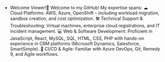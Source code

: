 - Welcome Viewer!👋 
Welcome to my GitHub!
My expertise spans:
☁ Cloud Platforms: AWS, Azure, OpenShift – including workload migration, sandbox creation, and cost optimization.
🛠 Technical Support & Troubleshooting: Virtual machines, enterprise cloud registrations, and IT incident management.
💻 Web & Software Development: Proficient in JavaScript, React, MySQL, SQL, HTML, CSS, PHP with hands-on experience in CRM platforms (Microsoft Dynamics, Salesforce, SmartSimple).
🔄 CI/CD & Agile: Familiar with Azure DevOps, Git, Remedy 9, and Agile workflows.

<!---
oniayodeji10/oniayodeji10 is a ✨ special ✨ repository because its `README.md` (this file) appears on your GitHub profile.
You can click the Preview link to take a look at your changes.
--->
